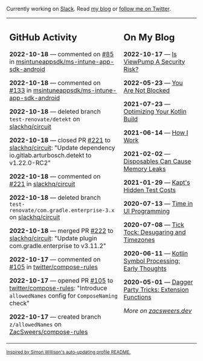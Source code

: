 Currently working on [Slack](https://slack.com/). Read [my blog](https://zacsweers.dev/) or [follow me on Twitter](https://twitter.com/ZacSweers).

<table><tr><td valign="top" width="60%">

## GitHub Activity
<!-- githubActivity starts -->
**2022-10-18** — commented on [#85](https://github.com/msintuneappsdk/ms-intune-app-sdk-android/issues/85#issuecomment-1282835544) in [msintuneappsdk/ms-intune-app-sdk-android](https://github.com/msintuneappsdk/ms-intune-app-sdk-android)

**2022-10-18** — commented on [#133](https://github.com/msintuneappsdk/ms-intune-app-sdk-android/issues/133#issuecomment-1282830294) in [msintuneappsdk/ms-intune-app-sdk-android](https://github.com/msintuneappsdk/ms-intune-app-sdk-android)

**2022-10-18** — deleted branch `test-renovate/detekt` on [slackhq/circuit](https://github.com/slackhq/circuit)

**2022-10-18** — closed PR [#221](https://github.com/slackhq/circuit/pull/221) to [slackhq/circuit](https://github.com/slackhq/circuit): "Update dependency io.gitlab.arturbosch.detekt to v1.22.0-RC2"

**2022-10-18** — commented on [#221](https://github.com/slackhq/circuit/pull/221#issuecomment-1282818004) in [slackhq/circuit](https://github.com/slackhq/circuit)

**2022-10-18** — deleted branch `test-renovate/com.gradle.enterprise-3.x` on [slackhq/circuit](https://github.com/slackhq/circuit)

**2022-10-18** — merged PR [#222](https://github.com/slackhq/circuit/pull/222) to [slackhq/circuit](https://github.com/slackhq/circuit): "Update plugin com.gradle.enterprise to v3.11.2"

**2022-10-17** — commented on [#105](https://github.com/twitter/compose-rules/pull/105#issuecomment-1281467152) in [twitter/compose-rules](https://github.com/twitter/compose-rules)

**2022-10-17** — opened PR [#105](https://github.com/twitter/compose-rules/pull/105) to [twitter/compose-rules](https://github.com/twitter/compose-rules): "Introduce `allowedNames` config for `ComposeNaming` check"

**2022-10-17** — created branch `z/allowedNames` on [ZacSweers/compose-rules](https://github.com/ZacSweers/compose-rules)
<!-- githubActivity ends -->
</td><td valign="top" width="40%">

## On My Blog
<!-- blog starts -->
**2022-10-17** — [Is ViewPump A Security Risk?](https://www.zacsweers.dev/is-viewpump-a-security-risk/)

**2022-05-23** — [You Are Not Blocked](https://www.zacsweers.dev/you-are-not-blocked/)

**2021-07-23** — [Optimizing Your Kotlin Build](https://www.zacsweers.dev/optimizing-your-kotlin-build/)

**2021-06-14** — [How I Work](https://www.zacsweers.dev/how-i-work/)

**2021-02-02** — [Disposables Can Cause Memory Leaks](https://www.zacsweers.dev/disposables-can-cause-memory-leaks/)

**2021-01-29** — [Kapt's Hidden Test Costs](https://www.zacsweers.dev/kapts-hidden-test-costs/)

**2020-07-13** — [Time in UI Programming](https://www.zacsweers.dev/time-in-ui/)

**2020-07-08** — [Tick Tock: Desugaring and Timezones](https://www.zacsweers.dev/ticktock-desugaring-timezones/)

**2020-06-11** — [Kotlin Symbol Processing: Early Thoughts](https://www.zacsweers.dev/kotlin-symbol-processor-early-thoughts/)

**2020-05-01** — [Dagger Party Tricks: Extension Functions](https://www.zacsweers.dev/dagger-party-tricks-extension-functions/)
<!-- blog ends -->
_More on [zacsweers.dev](https://zacsweers.dev/)_
</td></tr></table>

<sub><a href="https://simonwillison.net/2020/Jul/10/self-updating-profile-readme/">Inspired by Simon Willison's auto-updating profile README.</a></sub>